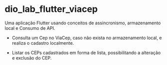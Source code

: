 # dio_lab_flutter_viacep

Uma aplicação Flutter usando conceitos de assincronismo, armazenamento local e Consumo de API.

* Consulta um Cep no ViaCep, caso não exista no armazenamento local, e realiza o cadastro​ localmente.

* Listar os CEPs cadastrados em forma de lista, possibilitando a alteração e exclusão do CEP​.